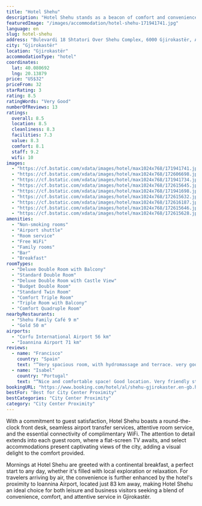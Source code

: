```yaml
---
title: "Hotel Shehu"
description: "Hotel Shehu stands as a beacon of comfort and convenience in the heart of Gjirokastër, a mere 44 km away from the serene Zaravina Lake."
featuredImage: "/images/accommodation/hotel-shehu-171941741.jpg"
language: en
slug: hotel-shehu
address: "Bulevardi 18 Shtatori Over Shehu Complex, 6000 Gjirokastër, Albania"
city: "Gjirokastër"
location: "Gjirokastër"
accommodationType: "hotel"
coordinates:
  lat: 40.080692
  lng: 20.13879
price: "US$32"
priceFrom: 32
starRating: 3
rating: 8.5
ratingWords: "Very Good"
numberOfReviews: 13
ratings:
  overall: 8.5
  location: 8.5
  cleanliness: 8.3
  facilities: 7.3
  value: 8.3
  comfort: 8.1
  staff: 9.2
  wifi: 10
images:
  - "https://cf.bstatic.com/xdata/images/hotel/max1024x768/171941741.jpg?k=6f701fb59f4121731ea96058b2ae7215d5cd6c3a126acc99946e20f5565cf41e&o=&hp=1"
  - "https://cf.bstatic.com/xdata/images/hotel/max1024x768/172606698.jpg?k=326bcd6fcafebb0a014e13e3b98ae2038005f5f2953b174c21a40bc69a07435e&o=&hp=1"
  - "https://cf.bstatic.com/xdata/images/hotel/max1024x768/171941734.jpg?k=3f347f9e209b3e5d3cf04655e50d6b3677b370160737d706b4c80644b823aa35&o=&hp=1"
  - "https://cf.bstatic.com/xdata/images/hotel/max1024x768/172615645.jpg?k=d0f77efc4ddad224f8a7545becf44cdda6c3c980c9a90ac54a9e7c5fad705471&o=&hp=1"
  - "https://cf.bstatic.com/xdata/images/hotel/max1024x768/171941698.jpg?k=1d4f9736310e419d233076f6e19bdb8177836b16824ccceeaae270af58132ced&o=&hp=1"
  - "https://cf.bstatic.com/xdata/images/hotel/max1024x768/172615632.jpg?k=6139223fb3c98ee6f83c8f37da382256f9a91c4fda574e2b79dfeeb789dd5365&o=&hp=1"
  - "https://cf.bstatic.com/xdata/images/hotel/max1024x768/172616187.jpg?k=91d5cdcaa2445b5b6b58e2432f58287fc50422e74f0cf8b4b8c7aee8c99dbd07&o=&hp=1"
  - "https://cf.bstatic.com/xdata/images/hotel/max1024x768/172615646.jpg?k=9e34132aa6504d32a0a5209704ab50aa3cfaec5f35e10d92c4c36b88d224d2fb&o=&hp=1"
  - "https://cf.bstatic.com/xdata/images/hotel/max1024x768/172615628.jpg?k=843590c31763e48ede8043db5ba9693a3fb1efecffea7c12e8f0efca8a872b90&o=&hp=1"
amenities:
  - "Non-smoking rooms"
  - "Airport shuttle"
  - "Room service"
  - "Free WiFi"
  - "Family rooms"
  - "Bar"
  - "Breakfast"
roomTypes:
  - "Deluxe Double Room with Balcony"
  - "Standard Double Room"
  - "Deluxe Double Room with Castle View"
  - "Budget Double Room"
  - "Standard Twin Room"
  - "Comfort Triple Room"
  - "Triple Room with Balcony"
  - "Comfort Quadruple Room"
nearbyRestaurants:
  - "Shehu Family Café 9 m"
  - "Gold 50 m"
airports:
  - "Corfu International Airport 56 km"
  - "Ioannina Airport 71 km"
reviews:
  - name: "Francisco"
    country: "Spain"
    text: "“Very spacious room, with hydromassage and terrace. very good value for money.”"
  - name: "Isabel"
    country: "Portugal"
    text: "“Nice and comfortable space! Good location. Very friendly staff!”"
bookingURL: "https://www.booking.com/hotel/al/shehu-gjirokaster.en-gb.html?aid=8035640"
bestFor: "Best for City Center Proximity"
bestCategories: "City Center Proximity"
category: "City Center Proximity"
---
```


With a commitment to guest satisfaction, Hotel Shehu boasts a round-the-clock front desk, seamless airport transfer services, attentive room service, and the essential connectivity of complimentary WiFi. The attention to detail extends into each guest room, where a flat-screen TV awaits, and select accommodations present captivating views of the city, adding a visual delight to the comfort provided.

Mornings at Hotel Shehu are greeted with a continental breakfast, a perfect start to any day, whether it's filled with local exploration or relaxation. For travelers arriving by air, the convenience is further enhanced by the hotel's proximity to Ioannina Airport, located just 83 km away, making Hotel Shehu an ideal choice for both leisure and business visitors seeking a blend of convenience, comfort, and attentive service in Gjirokastër.